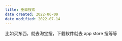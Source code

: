 ```yaml
---
title: 垂直搜索
date created: 2022-06-09
date modified: 2022-07-14
---
```


比如买东西，就去淘宝搜，下载软件就去 app store 搜等等
